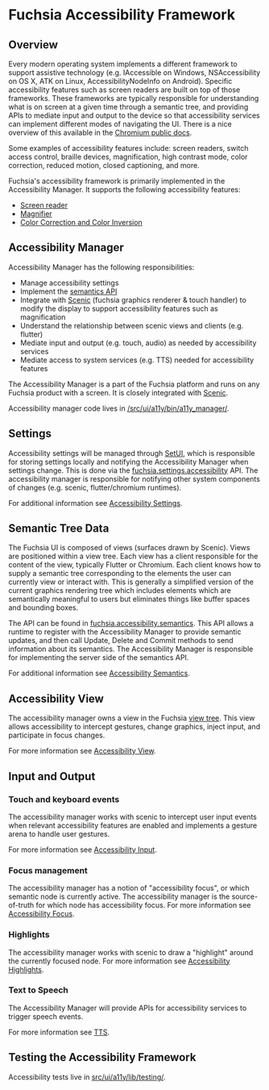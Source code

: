 # Fuchsia Accessibility Framework

## Overview

Every modern operating system implements a different framework to support
assistive technology (e.g. IAccessible on Windows, NSAccessibility on OS X, ATK
on Linux, AccessibilityNodeInfo on Android). Specific accessibility features
such as screen readers are built on top of those frameworks. These frameworks
are typically responsible for understanding what is on screen at a given time
through a semantic tree, and providing APIs to mediate input and output to the
device so that accessibility services can implement different modes of
navigating the UI. There is a nice overview of this available in the [Chromium
public docs][chromium].

Some examples of accessibility features include: screen readers, switch access
control, braille devices, magnification, high contrast mode, color correction,
reduced motion, closed captioning, and more.

Fuchsia's accessibility framework is primarily implemented in the Accessibility
Manager. It supports the following accessibility features:

* [Screen reader][screenreader]
* [Magnifier][magnifier]
* [Color Correction and Color Inversion][colorcorrection]

## Accessibility Manager

Accessibility Manager has the following responsibilities:

* Manage accessibility settings
* Implement the [semantics API][semantics]
* Integrate with [Scenic][scenic] (fuchsia graphics renderer & touch handler) to
modify the display to support accessibility features such as magnification
* Understand the relationship between scenic views and clients (e.g. flutter)
* Mediate input and output (e.g. touch, audio) as needed by accessibility
services
* Mediate access to system services (e.g. TTS) needed for accessibility features

The Accessibility Manager is a part of the Fuchsia platform and runs on any
Fuchsia product with a screen. It is closely integrated with
[Scenic][scenic].

Accessibility manager code lives in
[/src/ui/a11y/bin/a11y_manager/](/src/ui/a11y/bin/a11y_manager/).

## Settings

Accessibility settings will be managed through
[SetUI](development/settings/introduction.md), which is responsible for
storing settings locally and notifying the Accessibility Manager when settings
change. This is done via the
[fuchsia.settings.accessibility](/sdk/fidl/fuchsia.settings/accessibility.fidl)
API. The accessibility manager is responsible for notifying other system
components of changes (e.g. scenic, flutter/chromium runtimes).

For additional information see [Accessibility Settings][a11ysettings].

## Semantic Tree Data

The Fuchsia UI is composed of views (surfaces drawn by Scenic). Views are
positioned within a view tree. Each view has a client responsible for the
content of the view, typically Flutter or Chromium. Each client knows how to
supply a semantic tree corresponding to the elements the user can currently view
or interact with. This is generally a simplified version of the current graphics
rendering tree which includes elements which are semantically meaningful to
users but eliminates things like buffer spaces and bounding boxes.

The API can be found in
[fuchsia.accessibility.semantics](/sdk/fidl/fuchsia.accessibility.semantics/).
This API allows a runtime to register with the Accessibility Manager to provide
semantic updates, and then call Update, Delete and Commit methods to send
information about its semantics. The Accessibility Manager is responsible for
implementing the server side of the semantics API.

For additional information see [Accessibility Semantics][semantics].

## Accessibility View

The accessibility manager owns a view in the Fuchsia [view
tree](development/graphics/scenic/concepts/view_ref.md).  This view allows
accessibility to intercept gestures, change graphics, inject input, and
participate in focus changes.

For more information see [Accessibility
View][a11yview].

## Input and Output

### Touch and keyboard events

The accessibility manager works with scenic to intercept user input events when
relevant accessibility features are enabled and implements a gesture arena to
handle user gestures.

For more information see [Accessibility
Input][a11yinput].

### Focus management

The accessibility manager has a notion of "accessibility focus", or which
semantic node is currently active. The accessibility manager is the
source-of-truth for which node has accessibility focus.  For more information
see [Accessibility
Focus][a11yfocus].

### Highlights

The accessibility manager works with scenic to draw a "highlight" around the
currently focused node.  For more information see [Accessibility
Highlights][highlights].

### Text to Speech

The Accessibility Manager will provide APIs for accessibility services to
trigger speech events.

For more information see
[TTS][tts].

## Testing the Accessibility Framework

Accessibility tests live in
[src/ui/a11y/lib/testing/](/src/ui/a11y/lib/testing/).

[chromium]: https://chromium.googlesource.com/chromium/src/+/lkgr/docs/accessibility/overview.md
[semantics]: https://fuchsia.dev/reference/fidl/fuchsia.accessibility.semantics?hl=en
[screenreader]: https://bugs.fuchsia.dev/p/fuchsia/issues/detail?id=78636
[magnifier]: https://bugs.fuchsia.dev/p/fuchsia/issues/detail?id=78645
[colorcorrection]: https://bugs.fuchsia.dev/p/fuchsia/issues/detail?id=78644
[a11ysettings]: https://bugs.fuchsia.dev/p/fuchsia/issues/detail?id=78643
[a11yview]: https://bugs.fuchsia.dev/p/fuchsia/issues/detail?id=78640
[a11yinput]: https://bugs.fuchsia.dev/p/fuchsia/issues/detail?id=78638
[a11yfocus]: https://bugs.fuchsia.dev/p/fuchsia/issues/detail?id=78637
[highlights]: https://bugs.fuchsia.dev/p/fuchsia/issues/detail?id=78639
[tts]: https://bugs.fuchsia.dev/p/fuchsia/issues/detail?id=78642
[scenic]: concepts/ui/scenic/index.md
